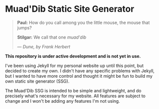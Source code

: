 # Muad'Dib Static Site Generator

> **Paul:**  How do you call among you the little mouse, the mouse that jumps?
>
> **Stilgar:**  We call that one *muad'dib*
>
> &mdash; <cite>*Dune*, by Frank Herbert</cite>

**This repository is under active development and is not yet in use.**

I've been using Jekyll for my personal website up until this point, but decided
to create my own.  I didn't have any specific problems with Jekyll, but I
wanted to have more control and thought it might be fun to build my own static
site generator (SSG).

The Muad'Dib SSG is intended to be simple and lightweight, and do precisely
what's necessary for my website.  All features are subject to change and I
won't be adding any features I'm not using.
